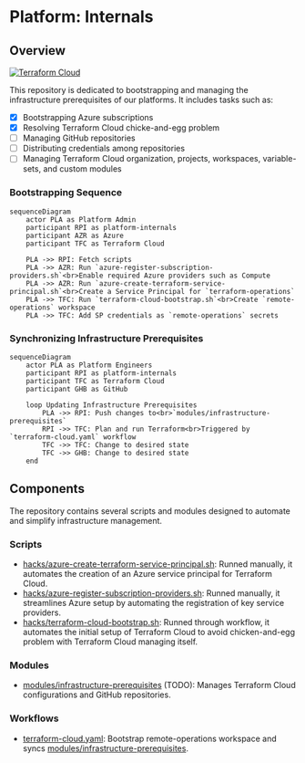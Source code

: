 # Platform: Internals

## Overview

[![Terraform Cloud](https://github.com/PashmakGuru/platform-internals/actions/workflows/terraform-cloud.yaml/badge.svg)](https://github.com/PashmakGuru/platform-internals/actions/workflows/terraform-cloud.yaml)

This repository is dedicated to bootstrapping and managing the infrastructure prerequisites of our platforms. It includes tasks such as:

- [x] Bootstrapping Azure subscriptions
- [x] Resolving Terraform Cloud chicke-and-egg problem
- [ ] Managing GitHub repositories
- [ ] Distributing credentials among repositories
- [ ] Managing Terraform Cloud organization, projects, workspaces, variable-sets, and custom modules

### Bootstrapping Sequence
```mermaid
sequenceDiagram
    actor PLA as Platform Admin
    participant RPI as platform-internals
    participant AZR as Azure
    participant TFC as Terraform Cloud

    PLA ->> RPI: Fetch scripts
    PLA ->> AZR: Run `azure-register-subscription-providers.sh`<br>Enable required Azure providers such as Compute
    PLA ->> AZR: Run `azure-create-terraform-service-principal.sh`<br>Create a Service Principal for `terraform-operations`
    PLA ->> TFC: Run `terraform-cloud-bootstrap.sh`<br>Create `remote-operations` workspace
    PLA ->> TFC: Add SP credentials as `remote-operations` secrets
```

### Synchronizing Infrastructure Prerequisites
```mermaid
sequenceDiagram
    actor PLA as Platform Engineers
    participant RPI as platform-internals
    participant TFC as Terraform Cloud
    participant GHB as GitHub

    loop Updating Infrastructure Prerequisites
        PLA ->> RPI: Push changes to<br>`modules/infrastructure-prerequisites`
        RPI ->> TFC: Plan and run Terraform<br>Triggered by `terraform-cloud.yaml` workflow
        TFC ->> TFC: Change to desired state
        TFC ->> GHB: Change to desired state
    end
```

## Components
The repository contains several scripts and modules designed to automate and simplify infrastructure management.

### Scripts
- [hacks/azure-create-terraform-service-principal.sh](hacks/azure-create-terraform-service-principal.sh): Runned manually, it automates the creation of an Azure service principal for Terraform Cloud.
- [hacks/azure-register-subscription-providers.sh](hacks/azure-register-subscription-providers.sh): Runned manually, it streamlines Azure setup by automating the registration of key service providers.
- [hacks/terraform-cloud-bootstrap.sh](hacks/terraform-cloud-bootstrap.sh): Runned through workflow, it automates the initial setup of Terraform Cloud to avoid chicken-and-egg problem with Terraform Cloud managing itself.

### Modules
- [modules/infrastructure-prerequisites](modules/infrastructure-prerequisites) (TODO): Manages Terraform Cloud configurations and GitHub repositories.

### Workflows
- [terraform-cloud.yaml](.github/workflows/terraform-cloud.yaml): Bootstrap remote-operations workspace and syncs [modules/infrastructure-prerequisites](modules/infrastructure-prerequisites).

